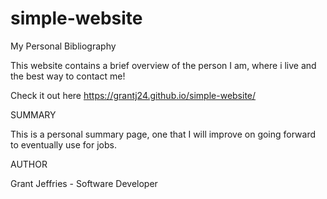 # simple-website

My Personal Bibliography

This website contains a brief overview of the person I am, where i live and the best way to contact me!

Check it out here https://grantj24.github.io/simple-website/





SUMMARY

This is a personal summary page, one that I will improve on going forward to eventually use for jobs. 


AUTHOR

Grant Jeffries - Software Developer
